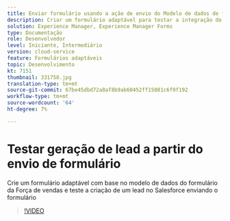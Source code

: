 ```yaml
---
title: Enviar formulário usando a ação de envio do Modelo de dados de formulário
description: Criar um formulário adaptável para testar a integração do Salesforce criando um objeto de lead no envio do formulário
solution: Experience Manager, Experience Manager Forms
type: Documentação
role: Desenvolvedor
level: Iniciante, Intermediário
version: cloud-service
feature: Formulários adaptáveis
topic: Desenvolvimento
kt: 7151
thumbnail: 331758.jpg
translation-type: tm+mt
source-git-commit: 67be45dbd72a8af8b9ab60452ff15081c6f9f192
workflow-type: tm+mt
source-wordcount: '64'
ht-degree: 7%

---
```



# Testar geração de lead a partir do envio de formulário

Crie um formulário adaptável com base no modelo de dados do formulário da Força de vendas e teste a criação de um lead no Salesforce enviando o formulário

>[!VIDEO](https://video.tv.adobe.com/v/331758?quality=12&learn=on)
